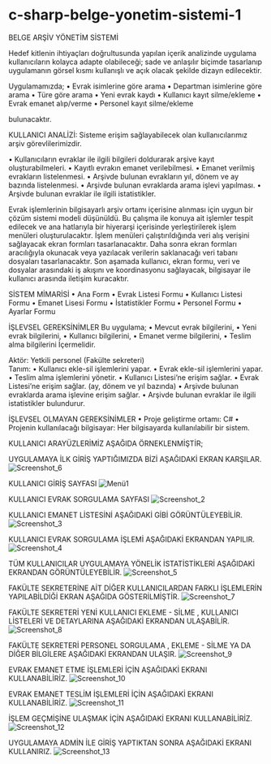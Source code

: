 # c-sharp-belge-yonetim-sistemi-1
BELGE ARŞİV YÖNETİM SİSTEMİ



Hedef kitlenin ihtiyaçları doğrultusunda yapılan içerik analizinde uygulama kullanıcıların kolayca adapte olabileceği; sade ve anlaşılır biçimde tasarlanıp uygulamanın görsel kısmı kullanışlı ve açık olacak şekilde dizayn edilecektir.

Uygulamamızda;
•	Evrak isimlerine göre arama
•	Departman isimlerine göre arama
•	Türe göre arama
•	Yeni evrak kaydı
•	Kullanıcı kayıt silme/ekleme
•	Evrak emanet alıp/verme
•	Personel kayıt silme/ekleme

 bulunacaktır.
 
 
 KULLANICI ANALİZİ:
Sisteme erişim sağlayabilecek olan kullanıcılarımız arşiv görevlilerimizdir.


•	Kullanıcıların evraklar ile ilgili bilgileri doldurarak arşive kayıt oluşturabilmeleri.
•	Kayıtlı evrakın emanet verilebilmesi.
•	Emanet verilmiş evrakların listelenmesi.
•	Arşivde bulunan evrakların yıl, dönem ve ay bazında listelenmesi.
•	Arşivde bulunan evraklarda arama işlevi yapılması.
•	Arşivde bulunan evraklar ile ilgili istatistikler.




Evrak işlemlerinin bilgisayarlı arşiv ortamı içerisine alınması için uygun bir çözüm sistemi modeli düşünüldü. Bu çalışma ile konuya ait işlemler tespit edilecek ve ana hatlarıyla bir hiyerarşi içerisinde yerleştirilerek işlem menüleri oluşturulacaktır. İşlem menüleri çalıştırıldığında veri alış verişini sağlayacak ekran formları tasarlanacaktır. Daha sonra ekran formları aracılığıyla okunacak veya yazılacak verilerin saklanacağı veri tabanı dosyaları tasarlanacaktır. Son aşamada kullanıcı, ekran formu, veri ve dosyalar arasındaki iş akışını ve koordinasyonu sağlayacak, bilgisayar ile kullanıcı arasında iletişim kuracaktır.

SİSTEM MİMARİSİ 
•	Ana Form
•	Evrak Listesi Formu
•	Kullanıcı Listesi Formu
•	Emanet Lisesi Formu
•	İstatistikler Formu
•	Personel Formu
•	Ayarlar Formu




İŞLEVSEL GEREKSİNİMLER
   Bu uygulama;
•	Mevcut evrak bilgilerini,
•	Yeni evrak bilgilerini,
•	Kullanıcı bilgilerini,
•	Emanet verme bilgilerini,
•	Teslim alma bilgilerini
İçermelidir.



Aktör: 
Yetkili personel (Fakülte sekreteri)                                
      Tanım:
•	Kullanıcı ekle-sil işlemlerini yapar.
•	Evrak ekle-sil işlemlerini yapar.
•	Teslim alma işlemlerini yönetir.
•	Kullanıcı Listesi’ne erişim sağlar.
•	Evrak Listesi’ne erişim sağlar.  (ay, dönem ve yıl bazında)
•	Arşivde bulunan evraklarda arama işlevine erişim sağlar.
•	Arşivde bulunan evraklar ile ilgili istatistikler bulundurur.

   İŞLEVSEL OLMAYAN GEREKSİNİMLER
•	Proje geliştirme ortamı: C#
•	Projenin kullanılacağı bilgisayar: Her bilgisayarda kullanılabilir bir sistem.

KULLANICI ARAYÜZLERİMİZ AŞAĞIDA ÖRNEKLENMİŞTİR;

UYGULAMAYA İLK GİRİŞ YAPTIĞIMIZDA BİZİ AŞAĞIDAKİ EKRAN KARŞILAR.
![Screenshot_6](https://github.com/tugceeylcn/c-sharp-belge-yonetim-sistemi-1/assets/92729671/9c6d03e0-52ff-4a88-b18c-829a5adc563f)





KULLANICI GİRİŞ SAYFASI 
![Menü1](https://github.com/tugceeylcn/c-sharp-belge-yonetim-sistemi-1/assets/92729671/1e951e15-d0f8-4b51-98a4-4f54aea1c197)





KULLANICI EVRAK SORGULAMA SAYFASI
![Screenshot_2](https://github.com/tugceeylcn/c-sharp-belge-yonetim-sistemi-1/assets/92729671/ffd0d209-7cd7-4a64-b7ed-d8b23fb18c7a)





KULLANICI EMANET LİSTESİNİ AŞAĞIDAKİ GİBİ GÖRÜNTÜLEYEBİLİR.
![Screenshot_3](https://github.com/tugceeylcn/c-sharp-belge-yonetim-sistemi-1/assets/92729671/6235234e-1cb6-4f6c-aff6-8cfb468cb1b8)





KULLANICI EVRAK SORGULAMA İŞLEMİ AŞAĞIDAKİ EKRANDAN YAPILIR.
![Screenshot_4](https://github.com/tugceeylcn/c-sharp-belge-yonetim-sistemi-1/assets/92729671/bcc8fb2e-a238-42ec-80f8-7f39ccdcc8da)





TÜM KULLANICILAR UYGULAMAYA YÖNELİK İSTATİSTİKLERİ AŞAĞIDAKİ EKRANDAN GÖRÜNTÜLEYEBİLİR.
![Screenshot_5](https://github.com/tugceeylcn/c-sharp-belge-yonetim-sistemi-1/assets/92729671/950e0154-d5c8-45c9-9f2c-9fcff30c62eb)





FAKÜLTE SEKRETERİNE AİT DİĞER KULLANICILARDAN FARKLI İŞLEMLERİN YAPILABİLDİĞİ EKRAN AŞAĞIDA GÖSTERİLMİŞTİR.
![Screenshot_7](https://github.com/tugceeylcn/c-sharp-belge-yonetim-sistemi-1/assets/92729671/6ce1533e-180a-491c-8c69-9600d87165a0)





FAKÜLTE SEKRETERİ YENİ KULLANICI EKLEME - SİLME , KULLANICI LİSTELERİ VE DETAYLARINA AŞAĞIDAKİ EKRANDAN ULAŞABİLİR.
![Screenshot_8](https://github.com/tugceeylcn/c-sharp-belge-yonetim-sistemi-1/assets/92729671/e9ed66bd-319c-40ce-b5f6-264b683df27e)





FAKÜLTE SEKRETERİ PERSONEL SORGULAMA , EKLEME - SİLME YA DA DİĞER BİLGİLERE AŞAĞIDAKİ EKRANDAN ULAŞIR. 
![Screenshot_9](https://github.com/tugceeylcn/c-sharp-belge-yonetim-sistemi-1/assets/92729671/99525fc7-b167-404c-85b0-7253f0cb51e7)





EVRAK EMANET ETME İŞLEMLERİ İÇİN AŞAĞIDAKİ EKRANI KULLANABİLİRİZ.
![Screenshot_10](https://github.com/tugceeylcn/c-sharp-belge-yonetim-sistemi-1/assets/92729671/1988f718-4aa5-4fc1-9719-3e56a5f1dcdb)





EVRAK EMANET TESLİM İŞLEMLERİ İÇİN AŞAĞIDAKİ EKRANI KULLANABİLİRİZ.
![Screenshot_11](https://github.com/tugceeylcn/c-sharp-belge-yonetim-sistemi-1/assets/92729671/8901f7ba-d886-40b7-9cfd-483264747a1b)





İŞLEM GEÇMİŞİNE ULAŞMAK İÇİN AŞAĞIDAKİ EKRANI KULLANABİLİRİZ.
![Screenshot_12](https://github.com/tugceeylcn/c-sharp-belge-yonetim-sistemi-1/assets/92729671/6b828c8a-56db-4e4d-93e0-13eb0011ea08)





UYGULAMAYA ADMİN İLE GİRİŞ YAPTIKTAN SONRA AŞAĞIDAKİ EKRANI KULLANIRIZ.
![Screenshot_13](https://github.com/tugceeylcn/c-sharp-belge-yonetim-sistemi-1/assets/92729671/143e8e6e-7fb1-432a-af9a-6ac5c3df45b5)





















